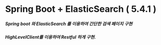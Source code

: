 # Spring Boot + ElasticSearch ( 5.4.1 )


##### Spring boot 와 ElasticSearch 를 이용하여 간단한 검색 페이지 구현

##### HighLevelClient를 이용하여 Restful 하게 구현.